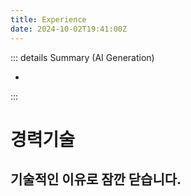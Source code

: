 ```yaml
---
title: Experience
date: 2024-10-02T19:41:00Z
---
```

::: details Summary (AI Generation)
<!-- DESC SEP --> 
-
<!-- AI Summerized -->

<!-- DESC SEP -->
:::


# 경력기술

## 기술적인 이유로 잠깐 닫습니다.